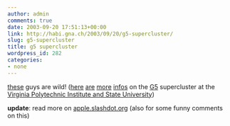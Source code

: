 ```yaml
---
author: admin
comments: true
date: 2003-09-20 17:51:13+00:00
link: http://habi.gna.ch/2003/09/20/g5-supercluster/
slug: g5-supercluster
title: g5 supercluster
wordpress_id: 282
categories:
- none
---
```


[these](http://www.chaosmint.com/mac/techclusterphotos/) guys are wild!
([here](http://www.chaosmint.com/mac/vt-supercomputer/) [are](http://www.macwelt.de/news/hardware/apple/22724/) [more](http://www.tecchannel.de/news/20030904/thema20030904-11755.html) [infos](http://habi.gna.ch/blog/archives/000050.html) on the [G5](http://www.apple.com/powermac/) supercluster at the [Virginia Polytechnic Institute and State University](http://www.vt.edu/))

**update**: read more on [apple.slashdot.org](http://apple.slashdot.org/apple/03/09/21/036254.shtml?tid=126&tid=137&tid=174&tid=181) (also for some funny comments on this)
